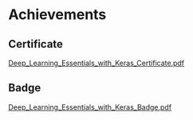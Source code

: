 

# Achievements
## Certificate
[Deep_Learning_Essentials_with_Keras_Certificate.pdf](https://prod-files-secure.s3.us-west-2.amazonaws.com/03e82b26-cccb-4906-bb56-adabcbdc0655/f5cf1405-8a02-49a4-beb6-3d50b033ba6e/Deep_Learning_Essentials_with_Keras_Certificate.pdf?X-Amz-Algorithm=AWS4-HMAC-SHA256&X-Amz-Content-Sha256=UNSIGNED-PAYLOAD&X-Amz-Credential=ASIAZI2LB4665ENYKPXF%2F20250202%2Fus-west-2%2Fs3%2Faws4_request&X-Amz-Date=20250202T122530Z&X-Amz-Expires=3600&X-Amz-Security-Token=IQoJb3JpZ2luX2VjEOT%2F%2F%2F%2F%2F%2F%2F%2F%2F%2FwEaCXVzLXdlc3QtMiJGMEQCIGYr%2FhpnuRxcp0n22gnjqPtHMN5O2jMdQ%2FdJygg9kjMEAiAT1svB4eb8Wgt%2FJJkDUbOFI3ahe5kUjKKYifpYn%2BMw%2BCqIBAjt%2F%2F%2F%2F%2F%2F%2F%2F%2F%2F8BEAAaDDYzNzQyMzE4MzgwNSIMa5Vg%2BCEC9c8qeeQ5KtwDqdbpoQBarvZHzaPdAGGGJkwfeDT6J1xnjBsN6dVBqJnb%2BvQJFcoKwYCvh0vewQDu0gqJj2AM7KWg5nVYylhaIWsmUA7%2FqFiKi68LThYwUlf4N0KGULPe%2FPvgRjQkRoFL7hK99jRd4v9e4zgGp38QVBE0TVUv7M4ldAGEn1r2lxN%2F5P%2BoND%2B73HQuT7xodS2D2v4KTqurO5OsKI5Gy0fvtL02nyzTc%2BsHbnfta253gKc%2B1bYyQCmtJ%2BAPwCmyULh5HihncObHaLxbazcCLcb0JZYYh%2BFLufKukRhnU%2F9g2FXF3rl90xmqSCerSb%2FPll%2FsL5iX22lmA4UkFNexbMl6S3KQXUvS67IXEYPKo%2BBSJBx1ims0TgR51ON49bUbYauy6Ti1hJ1jzGnsPIpE2%2BeMlREVgGMSWgyEJ%2BeKQa3A398fbopPW%2FSeDnZcDRv04tdPixB5nC6XqE07kqgAFW%2BAVOhVVFyUza6zsBJyUngZE0GHJrTACzOjV1oCZxdwLaqwCuvB%2Fu%2B5e6Dbe0s27tHUBUTQtjNw6L0PfGSmPxr8DnA0PE%2BYXr3bAiJTMltH1VfGx9sNoMMCSxWhmu3pByQwNBARdt%2BP19O5IYwbjOiJQ5DgFUMDcfeWFPA7Iqwwhbr9vAY6pgGylRZQkv7onChNt5fL%2BRzLKDX0w9%2Bm5uaw%2BpQ28yfG5HHl4HjOnnE5tmzHWt5OKanKrHy3dR60a7A8lLLYkNvHDb3O%2Fgrf4fqfahM7Fg0i44NTh%2FyHi9ubhSixHp%2F3jeMtMdCaK0tZe7nFrkWsxq%2FgNjRnFEcAuq2td%2BexGvasbSOYZ%2BKS3TaqZVOFuL0O7rFwnbIHMjuH3PvSFt0nIvqmrTOUBaQw&X-Amz-Signature=072e10cfb7933b0f2cf72980894dbb208aa834278f5db493e2d7bbee287a77d8&X-Amz-SignedHeaders=host&x-id=GetObject)
## Badge
[Deep_Learning_Essentials_with_Keras_Badge.pdf](https://prod-files-secure.s3.us-west-2.amazonaws.com/03e82b26-cccb-4906-bb56-adabcbdc0655/5c209097-6d96-477f-a031-edc11aa6225f/Deep_Learning_Essentials_with_Keras_Badge.pdf?X-Amz-Algorithm=AWS4-HMAC-SHA256&X-Amz-Content-Sha256=UNSIGNED-PAYLOAD&X-Amz-Credential=ASIAZI2LB4665ENYKPXF%2F20250202%2Fus-west-2%2Fs3%2Faws4_request&X-Amz-Date=20250202T122530Z&X-Amz-Expires=3600&X-Amz-Security-Token=IQoJb3JpZ2luX2VjEOT%2F%2F%2F%2F%2F%2F%2F%2F%2F%2FwEaCXVzLXdlc3QtMiJGMEQCIGYr%2FhpnuRxcp0n22gnjqPtHMN5O2jMdQ%2FdJygg9kjMEAiAT1svB4eb8Wgt%2FJJkDUbOFI3ahe5kUjKKYifpYn%2BMw%2BCqIBAjt%2F%2F%2F%2F%2F%2F%2F%2F%2F%2F8BEAAaDDYzNzQyMzE4MzgwNSIMa5Vg%2BCEC9c8qeeQ5KtwDqdbpoQBarvZHzaPdAGGGJkwfeDT6J1xnjBsN6dVBqJnb%2BvQJFcoKwYCvh0vewQDu0gqJj2AM7KWg5nVYylhaIWsmUA7%2FqFiKi68LThYwUlf4N0KGULPe%2FPvgRjQkRoFL7hK99jRd4v9e4zgGp38QVBE0TVUv7M4ldAGEn1r2lxN%2F5P%2BoND%2B73HQuT7xodS2D2v4KTqurO5OsKI5Gy0fvtL02nyzTc%2BsHbnfta253gKc%2B1bYyQCmtJ%2BAPwCmyULh5HihncObHaLxbazcCLcb0JZYYh%2BFLufKukRhnU%2F9g2FXF3rl90xmqSCerSb%2FPll%2FsL5iX22lmA4UkFNexbMl6S3KQXUvS67IXEYPKo%2BBSJBx1ims0TgR51ON49bUbYauy6Ti1hJ1jzGnsPIpE2%2BeMlREVgGMSWgyEJ%2BeKQa3A398fbopPW%2FSeDnZcDRv04tdPixB5nC6XqE07kqgAFW%2BAVOhVVFyUza6zsBJyUngZE0GHJrTACzOjV1oCZxdwLaqwCuvB%2Fu%2B5e6Dbe0s27tHUBUTQtjNw6L0PfGSmPxr8DnA0PE%2BYXr3bAiJTMltH1VfGx9sNoMMCSxWhmu3pByQwNBARdt%2BP19O5IYwbjOiJQ5DgFUMDcfeWFPA7Iqwwhbr9vAY6pgGylRZQkv7onChNt5fL%2BRzLKDX0w9%2Bm5uaw%2BpQ28yfG5HHl4HjOnnE5tmzHWt5OKanKrHy3dR60a7A8lLLYkNvHDb3O%2Fgrf4fqfahM7Fg0i44NTh%2FyHi9ubhSixHp%2F3jeMtMdCaK0tZe7nFrkWsxq%2FgNjRnFEcAuq2td%2BexGvasbSOYZ%2BKS3TaqZVOFuL0O7rFwnbIHMjuH3PvSFt0nIvqmrTOUBaQw&X-Amz-Signature=96d151a56beb6c113d2ab5093d67a89ae39e9531de2776ffe4647c2a8e8daabd&X-Amz-SignedHeaders=host&x-id=GetObject)
